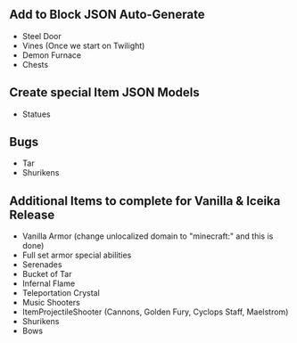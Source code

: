 ## Add to Block JSON Auto-Generate
* Steel Door
* Vines (Once we start on Twilight)
* Demon Furnace
* Chests

## Create special Item JSON Models
* Statues

## Bugs
* Tar
* Shurikens

## Additional Items to complete for Vanilla & Iceika Release
* Vanilla Armor (change unlocalized domain to "minecraft:" and this is done)
* Full set armor special abilities
* Serenades
* Bucket of Tar
* Infernal Flame
* Teleportation Crystal
* Music Shooters
* ItemProjectileShooter (Cannons, Golden Fury, Cyclops Staff, Maelstrom)
* Shurikens
* Bows
